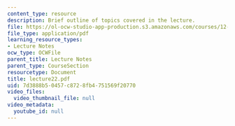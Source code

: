 ```yaml
---
content_type: resource
description: Brief outline of topics covered in the lecture.
file: https://ol-ocw-studio-app-production.s3.amazonaws.com/courses/12-800-fluid-dynamics-of-the-atmosphere-and-ocean-fall-2004/7d3888b50457c8728fb4751569f20770_lecture22.pdf
file_type: application/pdf
learning_resource_types:
- Lecture Notes
ocw_type: OCWFile
parent_title: Lecture Notes
parent_type: CourseSection
resourcetype: Document
title: lecture22.pdf
uid: 7d3888b5-0457-c872-8fb4-751569f20770
video_files:
  video_thumbnail_file: null
video_metadata:
  youtube_id: null
---
```

